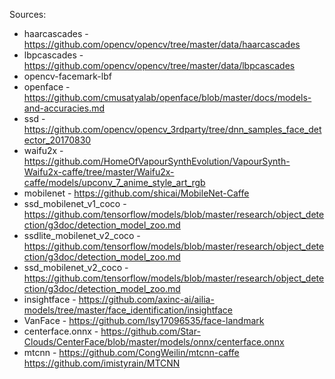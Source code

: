Sources:
* haarcascades - https://github.com/opencv/opencv/tree/master/data/haarcascades
* lbpcascades - https://github.com/opencv/opencv/tree/master/data/lbpcascades
* opencv-facemark-lbf
* openface - https://github.com/cmusatyalab/openface/blob/master/docs/models-and-accuracies.md
* ssd - https://github.com/opencv/opencv_3rdparty/tree/dnn_samples_face_detector_20170830
* waifu2x - https://github.com/HomeOfVapourSynthEvolution/VapourSynth-Waifu2x-caffe/tree/master/Waifu2x-caffe/models/upconv_7_anime_style_art_rgb
* mobilenet - https://github.com/shicai/MobileNet-Caffe
* ssd_mobilenet_v1_coco - https://github.com/tensorflow/models/blob/master/research/object_detection/g3doc/detection_model_zoo.md
* ssdlite_mobilenet_v2_coco - https://github.com/tensorflow/models/blob/master/research/object_detection/g3doc/detection_model_zoo.md
* ssd_mobilenet_v2_coco - https://github.com/tensorflow/models/blob/master/research/object_detection/g3doc/detection_model_zoo.md
* insightface - https://github.com/axinc-ai/ailia-models/tree/master/face_identification/insightface
* VanFace - https://github.com/lsy17096535/face-landmark
* centerface.onnx - https://github.com/Star-Clouds/CenterFace/blob/master/models/onnx/centerface.onnx
* mtcnn - https://github.com/CongWeilin/mtcnn-caffe https://github.com/imistyrain/MTCNN
